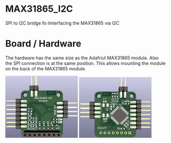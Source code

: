# MAX31865_I2C
SPI to I2C bridge fo iInterfacing the MAX31865 via I2C

# Board / Hardware
The hardware has the same size as the Adafriut MAX31865 module. Also the SPI
connection is at the same position. This allows mounting the module on the back
of the MAX31865 module.

<img src="hardware/images/MAX31865_I2C_3D_TOP.png" alt="3D rendering TOP" title="3D rendering TOP" width="45%"> <img src="hardware/images/MAX31865_I2C_3D_BOT.png" alt="3D rendering BOT" title="3D rendering BOT" width="45%">
